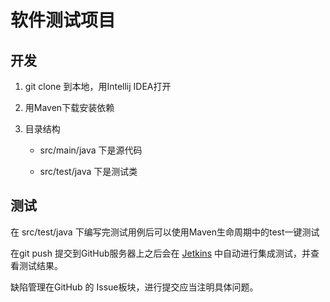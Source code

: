 # 软件测试项目

## 开发

1. git clone 到本地，用Intellij IDEA打开

2. 用Maven下载安装依赖

3. 目录结构

    - src/main/java 下是源代码

    - src/test/java 下是测试类


## 测试

在 src/test/java 下编写完测试用例后可以使用Maven生命周期中的test一键测试

在git push 提交到GitHub服务器上之后会在 [Jetkins](http://106.14.163.93:8080/) 中自动进行集成测试，并查看测试结果。

缺陷管理在GitHub 的 Issue板块，进行提交应当注明具体问题。

